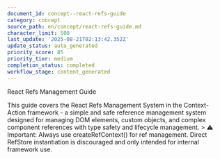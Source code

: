```yaml
---
document_id: concept--react-refs-guide
category: concept
source_path: en/concept/react-refs-guide.md
character_limit: 500
last_update: '2025-08-21T02:13:42.352Z'
update_status: auto_generated
priority_score: 85
priority_tier: medium
completion_status: completed
workflow_stage: content_generated
---
```

React Refs Management Guide

This guide covers the React Refs Management System in the Context-Action framework - a simple and safe reference management system designed for managing DOM elements, custom objects, and complex component references with type safety and lifecycle management. > ⚠️ Important: Always use createRefContext() for ref management. Direct RefStore instantiation is discouraged and only intended for internal framework use.
